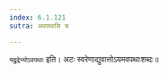 ```yaml
---
index: 6.1.121
sutra: अवपथासि च

---
```

   `यद्रुद्रेभ्योऽवपथाः` इति। अटः स्वरेणाद्युवात्तोऽयमवपथाःशब्दः॥